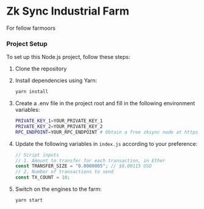 # Zk Sync Industrial Farm

For fellow farmoors

### Project Setup

To set up this Node.js project, follow these steps:

1. Clone the repository

2. Install dependencies using Yarn:

   ```BASH
   yarn install
   ```

3. Create a .env file in the project root and fill in the following environment variables:

   ```BASH
   PRIVATE_KEY_1=YOUR_PRIVATE_KEY_1
   PRIVATE_KEY_2=YOUR_PRIVATE_KEY_2
   RPC_ENDPOINT=YOUR_RPC_ENDPOINT # Obtain a free zksync node at https://account.nownodes.io/
   ```

4. Update the following variables in `index.js` according to your preference:

   ```js
   // Script inputs
   // 1. Amount to transfer for each transaction, in Ether
   const TRANSFER_SIZE = "0.0000005"; // $0.00115 USD
   // 2. Number of transactions to send
   const TX_COUNT = 10;
   ```

5. Switch on the engines to the farm:

   ```js
   yarn start
   ```
